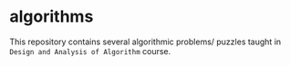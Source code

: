 # algorithms
This repository contains several algorithmic problems/ puzzles taught in `Design and Analysis of Algorithm` course.
